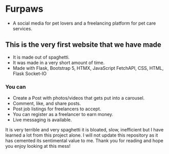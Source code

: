 # Furpaws
- A social media for pet lovers and a freelancing platform for pet care services.
## This is the very first website that we have made
- It is made out of spaghetti.
- It was made in a very short amount of time.
- Made with Flask, Bootstrap 5, HTMX, JavaScript FetchAPI, CSS, HTML, Flask Socket-IO

 ### You can
 - Create a Post with photos/videos that gets put into a carousel.
 - Comment, like, and share posts.
 - Post job listings for freelancers to accept.
 - You can register as a freelancer to earn money.
 - Live messaging is available.

It is very terrible and very spaghetti it is bloated, slow, inefficient but I have learned a lot from this project alone.
I will not update this repository as it has cemented its sentimental value to me.
Thank you for reading and hope you enjoy looking at this mess!


